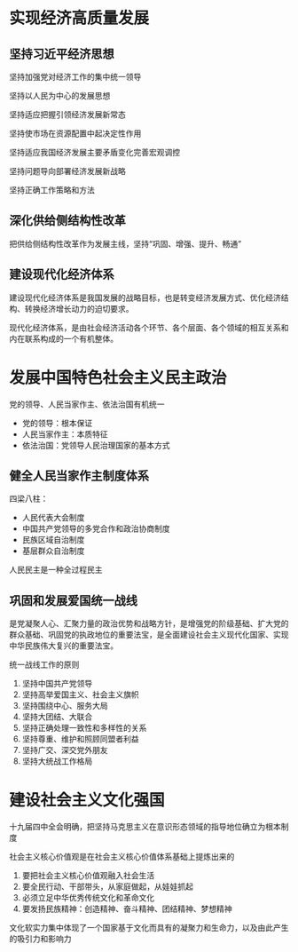 # 实现经济高质量发展

## 坚持习近平经济思想

坚持加强党对经济工作的集中统一领导

坚持以人民为中心的发展思想

坚持适应把握引领经济发展新常态

坚持使市场在资源配置中起决定性作用

坚持适应我国经济发展主要矛盾变化完善宏观调控

坚持问题导向部署经济发展新战略

坚持正确工作策略和方法

## 深化供给侧结构性改革

把供给侧结构性改革作为发展主线，坚持“巩固、增强、提升、畅通”

## 建设现代化经济体系

建设现代化经济体系是我国发展的战略目标，也是转变经济发展方式、优化经济结构、转换经济增长动力的迫切要求。

现代化经济体系，是由社会经济活动各个环节、各个层面、各个领域的相互关系和内在联系构成的一个有机整体。

# 发展中国特色社会主义民主政治

党的领导、人民当家作主、依法治国有机统一

* 党的领导：根本保证
* 人民当家作主：本质特征
* 依法治国：党领导人民治理国家的基本方式

## 健全人民当家作主制度体系

四梁八柱：
* 人民代表大会制度
* 中国共产党领导的多党合作和政治协商制度
* 民族区域自治制度
* 基层群众自治制度

人民民主是一种全过程民主

## 巩固和发展爱国统一战线

是党凝聚人心、汇聚力量的政治优势和战略方针，是增强党的阶级基础、扩大党的群众基础、巩固党的执政地位的重要法宝，是全面建设社会主义现代化国家、实现中华民族伟大复兴的重要法宝。

统一战线工作的原则
1. 坚持中国共产党领导
2. 坚持高举爱国主义、社会主义旗帜
3. 坚持围绕中心、服务大局
4. 坚持大团结、大联合
5. 坚持正确处理一致性和多样性的关系
6. 坚持尊重、维护和照顾同盟者利益
7. 坚持广交、深交党外朋友
8. 坚持大统战工作格局

# 建设社会主义文化强国

十九届四中全会明确，把坚持马克思主义在意识形态领域的指导地位确立为根本制度

社会主义核心价值观是在社会主义核心价值体系基础上提炼出来的


1. 要把社会主义核心价值观融入社会生活
2. 要全民行动、干部带头，从家庭做起，从娃娃抓起
3. 必须立足中华优秀传统文化和革命文化
4. 要发扬民族精神：创造精神、奋斗精神、团结精神、梦想精神

文化软实力集中体现了一个国家基于文化而具有的凝聚力和生命力，以及由此产生的吸引力和影响力